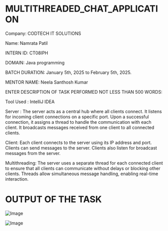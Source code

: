 # MULTITHREADED_CHAT_APPLICATION
Company: CODTECH IT SOLUTIONS

Name: Namrata Patil

INTERN ID: CT08IPH

DOMAIN: Java programming

BATCH DURATION: January 5th, 2025 to February 5th, 2025.

MENTOR NAME: Neela Santhosh Kumar

ENTER DESCRIPTION OF TASK PERFORMED NOT LESS THAN 500 WORDS:

Tool Used : IntelliJ IDEA

Server : 
The server acts as a central hub where all clients connect. It listens for incoming client connections on a specific port. Upon a successful connection, it assigns a thread to handle the communication with each client. It broadcasts messages received from one client to all connected clients. 

Client:
Each client connects to the server using its IP address and port. Clients can send messages to the server. Clients also listen for broadcast messages from the server. 

Multithreading:
The server uses a separate thread for each connected client to ensure that all clients can communicate without delays or blocking other clients. Threads allow simultaneous message handling, enabling real-time interaction.

# OUTPUT OF THE TASK 

![Image](https://github.com/user-attachments/assets/769deb9e-5695-44bc-940a-20b461f41fd5)

![Image](https://github.com/user-attachments/assets/e0048bdb-95e4-4f57-8ece-c6bf5287961f)

